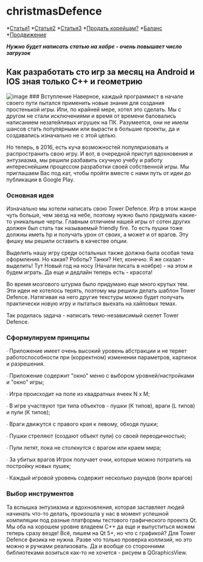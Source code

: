 # christmasDefence

*[Статья1](https://habrahabr.ru/post/247651/)
*[Статья2](https://habrahabr.ru/post/136725/)
*[Статья3](https://habrahabr.ru/post/133897/)
*[Продать корейцам?](https://habrahabr.ru/post/112565/)
*[Баланс](https://habrahabr.ru/post/173913/)
*[Продвижение](https://habrahabr.ru/sandbox/55733/)

**_Нужно будет написать статью на хабре - очень повышает число загрузок_**

## Как разработать сто игр за месяц на Android и IOS зная только C++ и геометрию

<img src="http://photos4.meetupstatic.com/photos/event/e/5/5/8/global_79138712.jpeg" alt="image"/>
### Вступление
  Наверное, каждый программист в начале своего пути пытался применить новые знания для создания простенькой игры. Или, по крайней мере, хотел это сделать. Мы с другом не стали исключениями и время от времени баловались написанием незатейливых игрушек на ПК. Разумеется, они не имели шансов стать популярными или вырасти в большие проекты, да и создавались изначально не с этой целью. 

  Но теперь, в 2016,  есть  куча возможностей популяризовать и распространить свою игру. И вот, в очередной приступ вдохновения и энтузиазма, мы решили разбавить скучную учебу и работу интереснейшим процессом разработки своей собственной игры. Мы приглашаем Вас под кат, чтобы пройти вместе с нами путь от идеи до публикации в Google Play.<cut />

### Основная идея

  Изначально мы хотели написать свою Tower Defence. Игр в этом жанре чуть больше, чем звезд на небе, поэтому нужно было придумать какие-то уникальные черты. Главным отличием нашей игры от сотен других должен был стать так называемый friendly fire. То есть пушки тоже должны иметь hp и получать урон от своих, а может и от врагов. Эту фишку мы решили оставить в качестве опции.
 
 Выделить нашу игру среди остальных также должна была особая тема оформления. Но какая? Роботы? Танки? Нет, конечно. Я же сказал - выделить! Тут Новый год на носу (Начали писать в ноябре) - на этом и будем играть. Да еще и дедлайн теперь есть - красота!
 
 Во время мозгового штурма было придумано еще много крутых тем. Эти идеи не хотелось терять, поэтому мы решили делать шаблон Tower Defence. Натягивая на него другие текстуры можно будет получать практически новую игру и пытаться выехать на хайповых темах.
  
  Так родилась задача - написать темо-независимый скелет Tower Defence. 

### Сформулируем принципы

  ∙ Приложение имеет очень высокий уровень абстракции и не теряет работоспособности при (корректном) изменении параметров, картинок и разрешения. 

  ∙ Приложение содержит "окно" меню с выбором уровней/настройками и "окно" игры;
  
  ∙ Игра происходит на поле из квадратных ячеек N x M;
  
  ∙ В игре участвуют три типа объектов - пушки (K типов), враги (L типов) и пули (K типов);
  
  ∙ Враги движутся с правого края к левому, обходя пушки;
  
  ∙ Пушки стреляют (создают объект пули) со своей переодичностью;
  
  ∙ Пули летят, пока не столкнутся с врагом или краем мира;
  
  ∙ За убитых врагов Игрок получает очки, которые можно потратить на постройку новых пушек;
  
  ∙ Каждый игровой уровень содержит несколько раундов (волн врагов)

### Выбор инструментов

  Та вспышка энтузиазма и вдохновления, которая заставляет людей начинать что-то делать, произошла у нас в момент успешной компиляции под разные платформы тестового графического проекта Qt. Мы оба на хорошем уровне владеем C++ да еще и выпуститься можем теперь сразу везде! Всё, пишем на Qt 5+, но что с графикой? Для Tower Defence физика не нужна. Разве что только проверка коллизий, но это можно и ручками реализовать. Да и вообще со сторонними библиотеками возиться как-то не хочется - рисуем в QGraphicsView.

 

